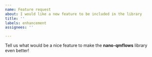 ```yaml
---
name: Feature request
about: I would like a new feature to be included in the library
title: ''
labels: enhancement
assignees: ''

---
```


Tell us what would be a nice feature to make the **nano-qmflows** library even better!
